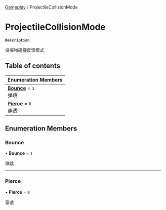 [Gameplay](../modules/Gameplay.Gameplay.md) / ProjectileCollisionMode

# ProjectileCollisionMode <Badge type="tip" text="Enumeration" />

**`Description`**

投掷物碰撞反馈模式

## Table of contents

| Enumeration Members |
| :-----|
| **[Bounce](Gameplay.Gameplay.ProjectileCollisionMode.md#bounce)** = ``1`` <br> 弹跳|
| **[Pierce](Gameplay.Gameplay.ProjectileCollisionMode.md#pierce)** = ``0`` <br> 穿透|

## Enumeration Members

### Bounce

• **Bounce** = ``1``

弹跳

___

### Pierce

• **Pierce** = ``0``

穿透
